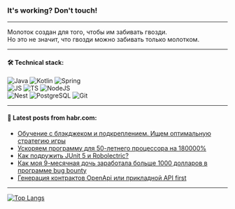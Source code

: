 ### It's working? Don't touch!

---
Молоток создан для того, чтобы им забивать гвозди. <br>
Но это не значит, что гвозди можно забивать только молотком.

---

#### 🛠️ Technical stack:

![Java](https://img.shields.io/badge/Java-informational?logo=Oracle&style=flat&logoColor=white&color=FF4500)
![Kotlin](https://img.shields.io/badge/Kotlin-informational?logo=Kotlin&style=flat&logoColor=white&color=774D97)
![Spring](https://img.shields.io/badge/SpringBoot-informational?logo=SpringBoot&style=flat&logoColor=white&color=6DB33F) <br>
![JS](https://img.shields.io/badge/JS-informational?logo=javaScript&style=flat&logoColor=black&color=F7Df1E)
![TS](https://img.shields.io/badge/TypeScript-informational?logo=typeScript&style=flat&logoColor=black&color=0667A8)
![NodeJS](https://img.shields.io/badge/NodeJS-informational?logo=node.js&style=flat&logoColor=white&color=70A760) <br>
![Nest](https://img.shields.io/badge/NestJS-informational?logo=NestJS&style=flat&logoColor=white&color=E0234E)
![PostgreSQL](https://img.shields.io/badge/PostgreSQL-informational?logo=PostgreSQL&style=flat&logoColor=white&color=DAA520)
![Git](https://img.shields.io/badge/Git-informational?logo=git&style=flat&logoColor=white&color=778899)

___

#### 💬 Latest posts from habr.com:

<!-- BLOG-POST-LIST:START -->
- [Обучение с блэкджеком и подкреплением. Ищем оптимальную стратегию игры](https://habr.com/ru/articles/771818/?utm_source=habrahabr&utm_medium=rss&utm_campaign=771818)
- [Ускоряем программу для 50-летнего процессора на 180000%](https://habr.com/ru/articles/773780/?utm_source=habrahabr&utm_medium=rss&utm_campaign=773780)
- [Как подружить JUnit 5 и Robolectric?](https://habr.com/ru/companies/alfa/articles/773080/?utm_source=habrahabr&utm_medium=rss&utm_campaign=773080)
- [Как моя 9-месячная дочь заработала больше 1000 долларов в программе bug bounty](https://habr.com/ru/companies/maxilect/articles/773704/?utm_source=habrahabr&utm_medium=rss&utm_campaign=773704)
- [Генерация контрактов OpenApi или прикладной API first](https://habr.com/ru/articles/770528/?utm_source=habrahabr&utm_medium=rss&utm_campaign=770528)
<!-- BLOG-POST-LIST:END -->

---
[![Top Langs](https://github-readme-stats-git-master-advtsetting-gmailcom.vercel.app/api/top-langs/?username=zloylis&langs_count=10&hide_title=false&title_color=e6edf3&size_weight=0.5&count_weight=0.5&layout=compact&hide_border=true&theme=dracula)](https://github.com/zloylis)

<!-- ![GitHub stats](https://github-readme-stats-git-master-advtsetting-gmailcom.vercel.app/api?username=zloylis&show_icons=true&hide_border=true&theme=dracula&hide_title=true&include_all_commits=true&count_private=true&hide=contribs&hide_rank=true) -->
